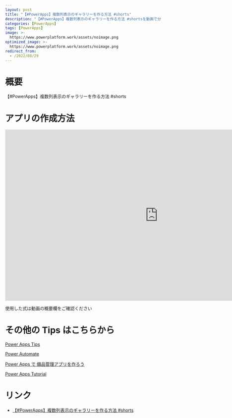 ```yaml
---
layout: post
title: "【#PowerApps】複数列表示のギャラリーを作る方法 #shorts"
description: "【#PowerApps】複数列表示のギャラリーを作る方法 #shortsを動画で分かりやすく解説"
categories: [PowerApps]
tags: [PowerApps]
image: >-
  https://www.powerplatform.work/assets/noimage.png
optimized_image: >-
  https://www.powerplatform.work/assets/noimage.png
redirect_from:
  - /2022/08/29
---
```



#  概要

【#PowerApps】複数列表示のギャラリーを作る方法 #shorts


# アプリの作成方法

<iframe width="983" height="553" src="https://www.youtube.com/embed/uILEsM41040" title="YouTube video player" frameborder="0" allow="accelerometer; autoplay; clipboard-write; encrypted-media; gyroscope; picture-in-picture" allowfullscreen></iframe>


使用した式は動画の概要欄をご確認ください


# その他の Tips はこちらから

[Power Apps Tips](https://www.youtube.com/watch?v=VrAQf3JQ7yM&list=PLVhFi1fb3DqakSLVMn22DDcySXh9jtzi- )


[Power Automate](https://www.youtube.com/watch?v=-YnJYT0ASEM&list=PLVhFi1fb3Dqbzic6GieqnLFgD3aTj-eHA)


[Power Apps で 備品管理アプリを作ろう](https://www.youtube.com/playlist?list=PLVhFi1fb3DqZM3HKb8Hea6XEL96990Fyn)


[Power Apps Tutorial](https://www.youtube.com/playlist?list=PLVhFi1fb3DqalxpL974VvAJvV4iWoSbe_)


# リンク


- [【#PowerApps】複数列表示のギャラリーを作る方法 #shorts](https://www.youtube.com/watch?v=uILEsM41040)

